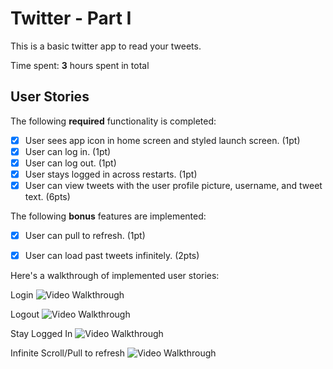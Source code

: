# Twitter - Part I

This is a basic twitter app to read your tweets.

Time spent: **3** hours spent in total

## User Stories

The following **required** functionality is completed:

- [x] User sees app icon in home screen and styled launch screen. (1pt)
- [x] User can log in. (1pt)
- [x] User can log out. (1pt)
- [x] User stays logged in across restarts. (1pt)
- [x] User can view tweets with the user profile picture, username, and tweet text. (6pts)

The following **bonus** features are implemented:

- [x] User can pull to refresh. (1pt)
- [x] User can load past tweets infinitely. (2pts)


Here's a walkthrough of implemented user stories:

Login
<img src='https://i.imgur.com/vBkL9T4.gif' title='Video Walkthrough' width='' alt='Video Walkthrough' />

Logout
<img src='https://i.imgur.com/3KtvhWG.gif' title='Video Walkthrough' width='' alt='Video Walkthrough' />

Stay Logged In
<img src='https://i.imgur.com/tMZfcH3.gif' title='Video Walkthrough' width='' alt='Video Walkthrough' />

Infinite Scroll/Pull to refresh
<img src='https://i.imgur.com/nAcnQLA.gif' title='Video Walkthrough' width='' alt='Video Walkthrough' />
